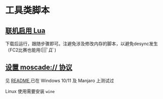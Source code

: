 # 工具类脚本
## [联机启用 Lua](https://github.com/greats3an/ggposrv3/blob/master/tools/netplay-lua-enable.py)
下载后运行，跟随步骤即可。注避免涉及修改内存的脚本，以避免desync发生（FC2比赛也能用(|||ﾟДﾟ)

## [设置 moscade:// 协议](https://github.com/greats3an/ggposrv3/tree/master/tools/installer)
见 [README](https://github.com/greats3an/ggposrv3/blob/master/README.md),已在 Windows 10/11 及 Manjaro 上测试过

Linux 使用需要安装 `wine`

